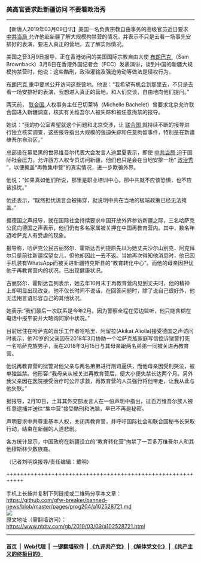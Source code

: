 ### 美高官要求赴新疆访问 不要看政治秀
------------------------

<div class="post_content" itemprop="articleBody">
 <p>
  【新唐人2019年03月09日讯】美国一名负责宗教自由事务的高级官员近日要求
  <a href="https://www.ntdtv.com/gb/中共当局.htm">
   中共当局
  </a>
  允许他赴新疆了解大规模拘禁营的情况，并表示不只是去看一场事先安排好的表演，要进入真正的营地，去了解实际情况。
 </p>
 <p>
  美国之音3月9日报导，正在香港访问的美国国际宗教自由大使
  <a href="https://www.ntdtv.com/gb/布朗巴克.htm">
   布朗巴克
  </a>
  （Sam Brownback）3月8日在香港外国记者会（FCC）发表演讲，谈到中国的新疆大规模拘禁营时，他说：这些酷刑，政治灌输及强迫劳动等做法是侵权行为。
 </p>
 <p>
  <a href="https://www.ntdtv.com/gb/布朗巴克.htm">
   布朗巴克
  </a>
  重申要求公开访问这些营地。他说：“我希望有机会到那里去，不只是去看一场安排好的表演，我想进入真正的营地，和人们交谈，自由地向他们提问。”
 </p>
 <p>
  两天前，
  <a href="https://www.ntdtv.com/gb/联合国.htm">
   联合国
  </a>
  人权事务主任巴切莱特（Michelle Bachelet）曾要求北京允许联合国进入新疆调查，核实有关维吾尔人被失踪和被任意拘禁的报导。
 </p>
 <p>
  她说：“我的办公室希望就这个问题和北京交涉，让
  <a href="https://www.ntdtv.com/gb/联合国.htm">
   联合国
  </a>
  就持续不断的报导进行独立核实调查，这些报导指出大规模的强迫失踪和任意拘留事件，特别是在新疆维吾尔自治区，”
 </p>
 <p>
  总部设在慕尼黑的世界维吾尔代表大会发言人迪里夏表示，即使
  <a href="https://www.ntdtv.com/gb/中共当局.htm">
   中共当局
  </a>
  迫于国际社会压力，允许西方人权专员访问新疆，他们也只是会在当地安排一场“
  <a href="https://www.ntdtv.com/gb/政治秀.htm">
   政治秀
  </a>
  ”，以便掩盖“再教集中营”的真实情况，进一步欺骗外界。
 </p>
 <p>
  他说：“如果真如他们所说，那里是职业培训中心，那中共就不应该恐惧，也不应该担忧。”
 </p>
 <p>
  他还表示，“既然担忧谎言会被揭穿，就说明中共在当地的极端政策已经无法掩盖。”
 </p>
 <p>
  据德国之声报导，就在国际社会持续要求中国开放外界参访新疆之际，三名哈萨克公民向德国之声表示，他们仍有多名家属被关押在中国再教育营内。其中，数名年迈哈萨克人有受虐的现象。
 </p>
 <p>
  报导称，哈萨克公民古丽努尔．霍斯达吾列提原先以为她丈夫沙尔山别克．阿克拜尔只是前往新疆探望女儿，但他却因此一去不返。当她再次得知他消息时，他已因手机装有WhatsApp而被关进新疆特克斯县的“教育转化中心”。而他的母亲因担忧他于再教育营内的状况，已出现健康状况。
 </p>
 <p>
  古丽努尔．霍斯达吾列表示，她去年10月末于再教育营内见到丈夫时，他的精神上却明显出现改变。他不仅长时间不说话，在回答问题时，除了说自己很好外，他无法用言语形容自己的其他状况。
 </p>
 <p>
  她表示:“我们最后一次联系是今年2月。因为警察全程在旁边监听，他只能含糊在电话中报平安并大略询问家中状况。”
 </p>
 <p>
  目前居住在哈萨克的音乐工作者哈哈里．阿留拉(Akikat Aliolla)接受德国之声访问时表示，他70岁的父亲因在2018年3月协助一个哈萨克族家庭写信控诉狱警打死一名哈萨克族男子，而在2018年3月15日与其母亲跟两名弟弟一同被关进再教育营。
 </p>
 <p>
  他说再教育营的狱警对他父亲与两名弟弟进行刑讯逼供，而他母亲因受刑哭泣，被单独监禁。他形容:“我母亲从被关进再教育营后，便大小便失禁长达两个月。另外我父亲因在医院接受治疗时公开求救，再教育营的人员强行将他带走，让我从此与他失联。”
 </p>
 <p>
  据报导，2月10日，土耳其外交部发言人在一份声明中指出，过百万维吾尔族人被任意逮捕并送往“集中营”接受酷刑和洗脑，早已不再是秘密。
 </p>
 <p>
  声明要求中共尊重基本人权，关闭再教育营，并呼吁国际社会和联合国秘书长采取行动，结束在新疆的人道悲剧。
 </p>
 <p>
  各方统计显示，中国政府在新疆设立的“教育转化营”拘禁了一百多万维吾尔人和其他穆斯林少数族裔。
 </p>
 <p>
  （记者刘明焕报导/责任编辑：戴明）
 </p>
 <div class="single_ad">
 </div>
</div>

+++++++++++++++++++++++++++++++++++++++++++++++++++++++++++<br/><br/>
手机上长按并复制下列链接或二维码分享本文章：<br/>
https://github.com/gfw-breaker/banned-news/blob/master/pages/prog204/a102528721.md <br/>
<a href='https://github.com/gfw-breaker/banned-news/blob/master/pages/prog204/a102528721.md'><img src='https://github.com/gfw-breaker/banned-news/blob/master/pages/prog204/a102528721.md.png'/></a> <br/>
原文地址（需翻墙访问）：https://www.ntdtv.com/gb/2019/03/09/a102528721.html


------------------------
#### [首页](https://github.com/gfw-breaker/banned-news/blob/master/README.md) &nbsp;|&nbsp; [Web代理](https://github.com/labour-camp/helloworld) &nbsp;|&nbsp; [一键翻墙软件](https://github.com/gfw-breaker/nogfw/blob/master/README.md) &nbsp;| [《九评共产党》](https://github.com/gfw-breaker/9ping.md/blob/master/README.md#九评之一评共产党是什么) | [《解体党文化》](https://github.com/gfw-breaker/jtdwh.md/blob/master/README.md) | [《共产主义的终极目的》](https://github.com/gfw-breaker/gczydzjmd.md/blob/master/README.md)

